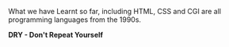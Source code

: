 
What we have Learnt so far, including HTML, CSS and CGI are all programming languages from the 1990s.

**DRY - Don't Repeat Yourself**
